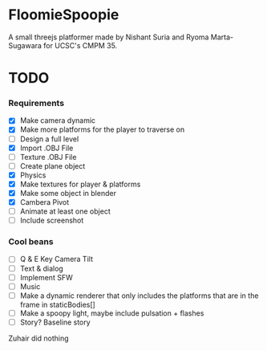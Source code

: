 # FloomieSpoopie
A small threejs platformer made by Nishant Suria and Ryoma Marta-Sugawara for UCSC's CMPM 35.



# TODO
### Requirements
- [x] Make camera dynamic
- [x] Make more platforms for the player to traverse on
- [ ] Design a full level
- [x] Import .OBJ File
- [ ] Texture .OBJ File
- [ ] Create plane object
- [x] Physics
- [x] Make textures for player & platforms
- [x] Make some object in blender
- [x] Cambera Pivot
- [ ] Animate at least one object
- [ ] Include screenshot

### Cool beans
- [ ] Q & E Key Camera Tilt
- [ ] Text & dialog
- [ ] Implement SFW
- [ ] Music
- [ ] Make a dynamic renderer that only includes the platforms that are in the frame in staticBodies[]
- [ ] Make a spoopy light, maybe include pulsation + flashes
- [ ] Story? Baseline story

Zuhair did nothing
